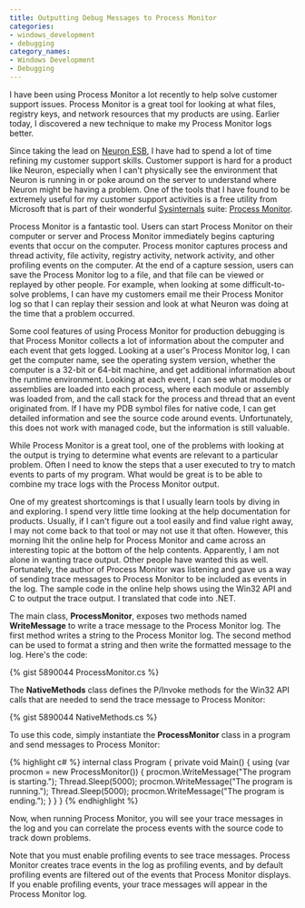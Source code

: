 ```yaml
---
title: Outputting Debug Messages to Process Monitor
categories:
- windows_development
- debugging
category_names:
- Windows Development
- Debugging
---
```

I have been using Process Monitor a lot recently to help solve customer support issues. Process Monitor is a great tool for looking at what files, registry keys, and network resources that my products are using. Earlier today, I discovered a new technique to make my Process Monitor logs better.

<!--more-->

Since taking the lead on [Neuron ESB](http://www.neuronesb.com), I have had to spend a lot of time refining my customer support skills. Customer support is hard for a product like Neuron, especially when I can't physically see the environment that Neuron is running in or poke around on the server to understand where Neuron might be having a problem. One of the tools that I have found to be extremely useful for my customer support activities is a free utility from Microsoft that is part of their wonderful [Sysinternals](http://www.sysinternals.com) suite: [Process Monitor](http://technet.microsoft.com/en-us/sysinternals/bb896645.aspx).

Process Monitor is a fantastic tool. Users can start Process Monitor on their computer or server and Process Monitor immediately begins capturing events that occur on the computer. Process monitor captures process and thread activity, file activity, registry activity, network activity, and other profiling events on the computer. At the end of a capture session, users can save the Process Monitor log to a file, and that file can be viewed or replayed by other people. For example, when looking at some difficult-to-solve problems, I can have my customers email me their Process Monitor log so that I can replay their session and look at what Neuron was doing at the time that a problem occurred.

Some cool features of using Process Monitor for production debugging is that Process Monitor collects a lot of information about the computer and each event that gets logged. Looking at a user's Process Monitor log, I can get the computer name, see the operating system version, whether the computer is a 32-bit or 64-bit machine, and get additional information about the runtime environment. Looking at each event, I can see what modules or assemblies are loaded into each process, where each module or assembly was loaded from, and the call stack for the process and thread that an event originated from. If I have my PDB symbol files for native code, I can get detailed information and see the source code around events. Unfortunately, this does not work with managed code, but the information is still valuable.

While Process Monitor is a great tool, one of the problems with looking at the output is trying to determine what events are relevant to a particular problem. Often I need to know the steps that a user executed to try to match events to parts of my program. What would be great is to be able to combine my trace logs with the Process Monitor output.

One of my greatest shortcomings is that I usually learn tools by diving in and exploring. I spend very little time looking at the help documentation for products. Usually, if I can't figure out a tool easily and find value right away, I may not come back to that tool or may not use it that often. However, this morning Ihit the online help for Process Monitor and came across an interesting topic at the bottom of the help contents. Apparently, I am not alone in wanting trace output. Other people have wanted this as well. Fortunately, the author of Process Monitor was listening and gave us a way of sending trace messages to Process Monitor to be included as events in the log. The sample code in the online help shows using the Win32 API and C to output the trace output. I translated that code into .NET.

The main class, **ProcessMonitor**, exposes two methods named **WriteMessage** to write a trace message to the Process Monitor log. The first method writes a string to the Process Monitor log. The second method can be used to format a string and then write the formatted message to the log. Here's the code:

{% gist 5890044 ProcessMonitor.cs %}

The **NativeMethods** class defines the P/Invoke methods for the Win32 API calls that are needed to send the trace message to Process Monitor:

{% gist 5890044 NativeMethods.cs %}

To use this code, simply instantiate the **ProcessMonitor** class in a program and send messages to Process Monitor:

{% highlight c# %}
internal class Program
{
    private void Main()
    {
        using (var procmon = new ProcessMonitor())
        {
            procmon.WriteMessage("The program is starting.");
            Thread.Sleep(5000);
            procmon.WriteMessage("The program is running.");
            Thread.Sleep(5000);
            procmon.WriteMessage("The program is ending.");
        }
    }
}
{% endhighlight %}

Now, when running Process Monitor, you will see your trace messages in the log and you can correlate the process events with the source code to track down problems.

Note that you must enable profiling events to see trace messages. Process Monitor creates trace events in the log as profiling events, and by default profiling events are filtered out of the events that Process Monitor displays. If you enable profiling events, your trace messages will appear in the Process Monitor log.
